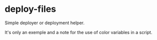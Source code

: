 # deploy-files

Simple deployer or deployment helper.

It's only an exemple and a note for the use of color variables in a script.
